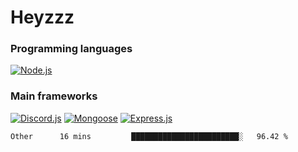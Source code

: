 # Heyzzz  

### Programming languages  

[![Node.js](https://img.shields.io/badge/-Node.js-262626?style=for-the-badge)](https://nodejs.org/ru)

### Main frameworks

[![Discord.js](https://img.shields.io/badge/-Discord.js-262626?style=for-the-badge)](https://www.npmjs.com/package/discord.js) [![Mongoose](https://img.shields.io/badge/-Mongoose-262626?style=for-the-badge)](https://www.npmjs.com/package/mongoose) [![Express.js](https://img.shields.io/badge/-Express.js-262626?style=for-the-badge)](https://www.npmjs.com/package/express)
<!--START_SECTION:waka-->
```text
Other      16 mins         ████████████████████████░   96.42 % 
```
<!--END_SECTION:waka-->
